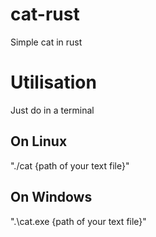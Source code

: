# cat-rust
Simple cat in rust

# Utilisation
Just do in a terminal

## On Linux
"./cat {path of your text file}"

## On Windows
".\cat.exe {path of your text file}"
